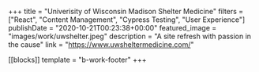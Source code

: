+++
title = "Univerisity of Wisconsin Madison Shelter Medicine"
filters = ["React", "Content Management", "Cypress Testing", "User Experience"]
publishDate = "2020-10-21T00:23:38+00:00"
featured_image = "images/work/uwshelter.jpeg"
description = "A site refresh with passion in the cause"
link = "https://www.uwsheltermedicine.com/"

[[blocks]]
template = "b-work-footer"
+++